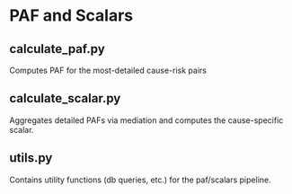 PAF and Scalars
=========================


calculate_paf.py
---------
Computes PAF for the most-detailed cause-risk pairs


calculate_scalar.py
---------
Aggregates detailed PAFs via mediation and computes the cause-specific scalar.


utils.py
---------
Contains utility functions (db queries, etc.) for the paf/scalars pipeline.
